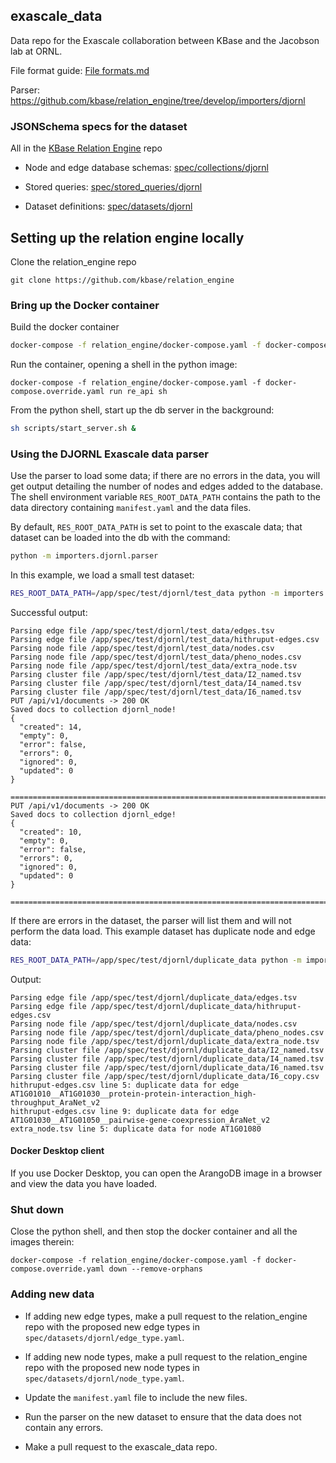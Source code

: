 ## exascale_data

Data repo for the Exascale collaboration between KBase and the Jacobson lab at ORNL.

File format guide: [File formats.md](https://github.com/kbase/exascale_data/blob/main/File_formats.md)

Parser: https://github.com/kbase/relation_engine/tree/develop/importers/djornl

### JSONSchema specs for the dataset

All in the [KBase Relation Engine](https://github.com/kbase/relation_engine) repo

- Node and edge database schemas: [spec/collections/djornl](https://github.com/kbase/relation_engine/tree/develop/spec/collections/djornl)

- Stored queries: [spec/stored_queries/djornl](https://github.com/kbase/relation_engine/tree/develop/spec/stored_queries/djornl)

- Dataset definitions: [spec/datasets/djornl](https://github.com/kbase/relation_engine/tree/develop/spec/datasets/djornl)



## Setting up the relation engine locally

Clone the relation_engine repo

```
git clone https://github.com/kbase/relation_engine
```
### Bring up the Docker container

Build the docker container
```sh
docker-compose -f relation_engine/docker-compose.yaml -f docker-compose.override.yaml build
```

Run the container, opening a shell in the python image:
```
docker-compose -f relation_engine/docker-compose.yaml -f docker-compose.override.yaml run re_api sh
```

From the python shell, start up the db server in the background:

```sh
sh scripts/start_server.sh &
```
### Using the DJORNL Exascale data parser

Use the parser to load some data; if there are no errors in the data, you will get output detailing the number of nodes and edges added to the database. The shell environment variable `RES_ROOT_DATA_PATH` contains the path to the data directory containing `manifest.yaml` and the data files.

By default, `RES_ROOT_DATA_PATH` is set to point to the exascale data; that dataset can be loaded into the db with the command:
```sh
python -m importers.djornl.parser
```

In this example, we load a small test dataset:

```sh
RES_ROOT_DATA_PATH=/app/spec/test/djornl/test_data python -m importers.djornl.parser
```

Successful output:

```
Parsing edge file /app/spec/test/djornl/test_data/edges.tsv
Parsing edge file /app/spec/test/djornl/test_data/hithruput-edges.csv
Parsing node file /app/spec/test/djornl/test_data/nodes.csv
Parsing node file /app/spec/test/djornl/test_data/pheno_nodes.csv
Parsing node file /app/spec/test/djornl/test_data/extra_node.tsv
Parsing cluster file /app/spec/test/djornl/test_data/I2_named.tsv
Parsing cluster file /app/spec/test/djornl/test_data/I4_named.tsv
Parsing cluster file /app/spec/test/djornl/test_data/I6_named.tsv
PUT /api/v1/documents -> 200 OK
Saved docs to collection djornl_node!
{
  "created": 14,
  "empty": 0,
  "error": false,
  "errors": 0,
  "ignored": 0,
  "updated": 0
}

================================================================================
PUT /api/v1/documents -> 200 OK
Saved docs to collection djornl_edge!
{
  "created": 10,
  "empty": 0,
  "error": false,
  "errors": 0,
  "ignored": 0,
  "updated": 0
}

================================================================================
```

If there are errors in the dataset, the parser will list them and will not perform the data load. This example dataset has duplicate node and edge data:

```sh
RES_ROOT_DATA_PATH=/app/spec/test/djornl/duplicate_data python -m importers.djornl.parser
```

Output:
```
Parsing edge file /app/spec/test/djornl/duplicate_data/edges.tsv
Parsing edge file /app/spec/test/djornl/duplicate_data/hithruput-edges.csv
Parsing node file /app/spec/test/djornl/duplicate_data/nodes.csv
Parsing node file /app/spec/test/djornl/duplicate_data/pheno_nodes.csv
Parsing node file /app/spec/test/djornl/duplicate_data/extra_node.tsv
Parsing cluster file /app/spec/test/djornl/duplicate_data/I2_named.tsv
Parsing cluster file /app/spec/test/djornl/duplicate_data/I4_named.tsv
Parsing cluster file /app/spec/test/djornl/duplicate_data/I6_named.tsv
Parsing cluster file /app/spec/test/djornl/duplicate_data/I6_copy.csv
hithruput-edges.csv line 5: duplicate data for edge AT1G01010__AT1G01030__protein-protein-interaction_high-throughput_AraNet_v2
hithruput-edges.csv line 9: duplicate data for edge AT1G01030__AT1G01050__pairwise-gene-coexpression_AraNet_v2
extra_node.tsv line 5: duplicate data for node AT1G01080
```


#### Docker Desktop client

If you use Docker Desktop, you can open the ArangoDB image in a browser and view the data you have loaded.


### Shut down

Close the python shell, and then stop the docker container and all the images therein:
```
docker-compose -f relation_engine/docker-compose.yaml -f docker-compose.override.yaml down --remove-orphans
```


### Adding new data

* If adding new edge types, make a pull request to the relation_engine repo with the proposed new edge types in `spec/datasets/djornl/edge_type.yaml`.

* If adding new node types, make a pull request to the relation_engine repo with the proposed new node types in `spec/datasets/djornl/node_type.yaml`.

* Update the `manifest.yaml` file to include the new files.

* Run the parser on the new dataset to ensure that the data does not contain any errors.

* Make a pull request to the exascale_data repo.
